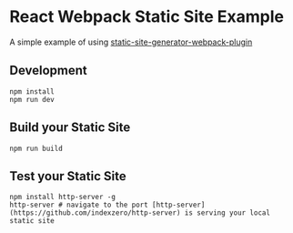 # React Webpack Static Site Example

A simple example of using [static-site-generator-webpack-plugin](https://github.com/markdalgleish/static-site-generator-webpack-plugin)

## Development

    npm install
    npm run dev

## Build your Static Site

    npm run build

## Test your Static Site

    npm install http-server -g
    http-server # navigate to the port [http-server](https://github.com/indexzero/http-server) is serving your local static site
